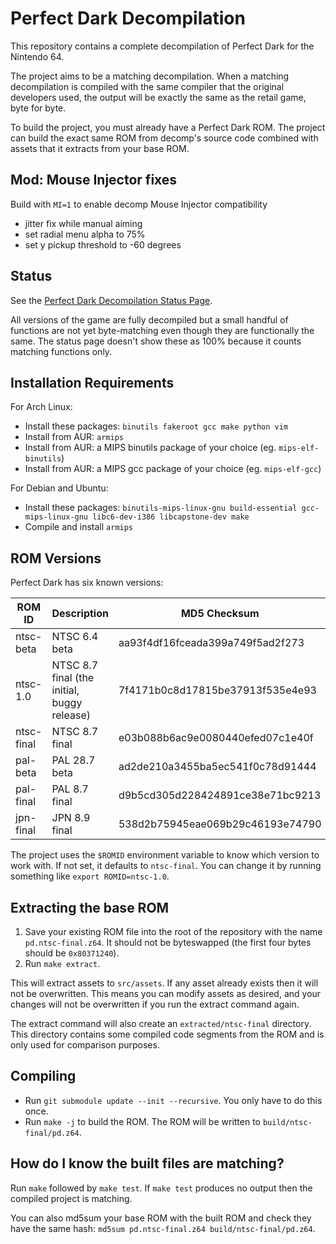 # Perfect Dark Decompilation

This repository contains a complete decompilation of Perfect Dark for the Nintendo 64.

The project aims to be a matching decompilation. When a matching decompilation is compiled with the same compiler that the original developers used, the output will be exactly the same as the retail game, byte for byte.

To build the project, you must already have a Perfect Dark ROM. The project can build the exact same ROM from decomp's source code combined with assets that it extracts from your base ROM.


## Mod: Mouse Injector fixes

Build with `MI=1` to enable decomp Mouse Injector compatibility

- jitter fix while manual aiming
- set radial menu alpha to 75%
- set y pickup threshold to -60 degrees

## Status

See the [Perfect Dark Decompilation Status Page](https://ryandwyer.gitlab.io/pdstatus/).

All versions of the game are fully decompiled but a small handful of functions are not yet byte-matching even though they are functionally the same. The status page doesn't show these as 100% because it counts matching functions only.

## Installation Requirements

For Arch Linux:

* Install these packages: `binutils fakeroot gcc make python vim`
* Install from AUR: `armips`
* Install from AUR: a MIPS binutils package of your choice (eg. `mips-elf-binutils`)
* Install from AUR: a MIPS gcc package of your choice (eg. `mips-elf-gcc`)

For Debian and Ubuntu:

* Install these packages: `binutils-mips-linux-gnu build-essential gcc-mips-linux-gnu libc6-dev-i386 libcapstone-dev make`
* Compile and install `armips`

## ROM Versions

Perfect Dark has six known versions:

| ROM ID     | Description                                 | MD5 Checksum                     |
|------------|---------------------------------------------|----------------------------------|
| ntsc-beta  | NTSC 6.4 beta                               | aa93f4df16fceada399a749f5ad2f273 |
| ntsc-1.0   | NTSC 8.7 final (the initial, buggy release) | 7f4171b0c8d17815be37913f535e4e93 |
| ntsc-final | NTSC 8.7 final                              | e03b088b6ac9e0080440efed07c1e40f |
| pal-beta   | PAL 28.7 beta                               | ad2de210a3455ba5ec541f0c78d91444 |
| pal-final  | PAL 8.7 final                               | d9b5cd305d228424891ce38e71bc9213 |
| jpn-final  | JPN 8.9 final                               | 538d2b75945eae069b29c46193e74790 |

The project uses the `$ROMID` environment variable to know which version to work with. If not set, it defaults to `ntsc-final`. You can change it by running something like `export ROMID=ntsc-1.0`.

## Extracting the base ROM

1. Save your existing ROM file into the root of the repository with the name `pd.ntsc-final.z64`. It should not be byteswapped (the first four bytes should be `0x80371240`).
2. Run `make extract`.

This will extract assets to `src/assets`. If any asset already exists then it will not be overwritten. This means you can modify assets as desired, and your changes will not be overwritten if you run the extract command again.

The extract command will also create an `extracted/ntsc-final` directory. This directory contains some compiled code segments from the ROM and is only used for comparison purposes.

## Compiling

* Run `git submodule update --init --recursive`. You only have to do this once.
* Run `make -j` to build the ROM. The ROM will be written to `build/ntsc-final/pd.z64`.

## How do I know the built files are matching?

Run `make` followed by `make test`. If `make test` produces no output then the compiled project is matching.

You can also md5sum your base ROM with the built ROM and check they have the same hash: `md5sum pd.ntsc-final.z64 build/ntsc-final/pd.z64`.
